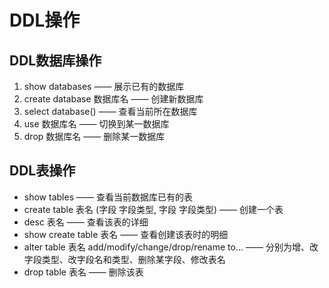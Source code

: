 # DDL操作
## DDL数据库操作
1. show databases —— 展示已有的数据库
2. create database 数据库名 —— 创建新数据库
3. select database() —— 查看当前所在数据库
4. use 数据库名 —— 切换到某一数据库
5. drop 数据库名 —— 删除某一数据库
## DDL表操作
- show tables —— 查看当前数据库已有的表
- create table 表名 (字段 字段类型, 字段 字段类型) —— 创建一个表
- desc 表名 —— 查看该表的详细
- show create table 表名 —— 查看创建该表时的明细
- alter table 表名 add/modify/change/drop/rename to... —— 分别为增、改字段类型、改字段名和类型、删除某字段、修改表名
- drop table 表名 —— 删除该表
